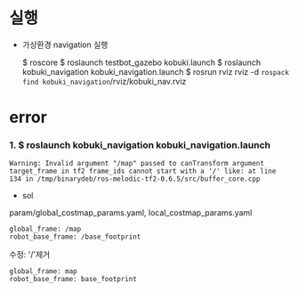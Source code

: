 # 실행
* 가상환경 navigation 실행

    $ roscore
    $ roslaunch testbot_gazebo kobuki.launch
    $ roslaunch kobuki_navigation kobuki_navigation.launch
    $ rosrun rviz rviz -d `rospack find kobuki_navigation`/rviz/kobuki_nav.rviz


# error

### 1. $ roslaunch kobuki_navigation kobuki_navigation.launch

    Warning: Invalid argument "/map" passed to canTransform argument target_frame in tf2 frame_ids cannot start with a '/' like: at line 134 in /tmp/binarydeb/ros-melodic-tf2-0.6.5/src/buffer_core.cpp

* sol

param/global_costmap_params.yaml, local_costmap_params.yaml

    global_frame: /map
    robot_base_frame: /base_footprint 

수정: '/'제거

    global_frame: map
    robot_base_frame: base_footprint

